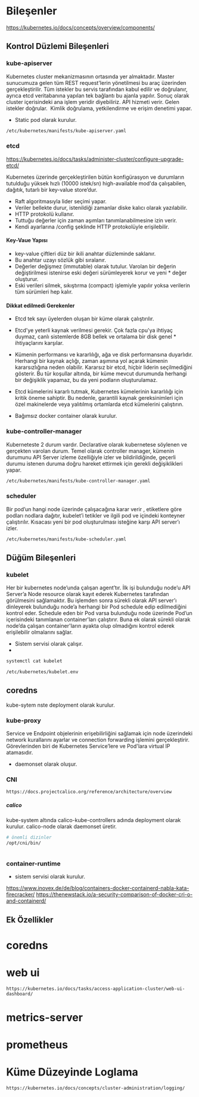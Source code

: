 # Bileşenler

https://kubernetes.io/docs/concepts/overview/components/


## Kontrol Düzlemi Bileşenleri

### kube-apiserver

Kubernetes cluster mekanizmasının ortasında yer almaktadır. Master sunucumuza gelen tüm REST request'lerin yönetilmesi bu araç üzerinden gerçekleştirilir. Tüm istekler bu servis tarafından kabul edilir ve doğrulanır, ayrıca etcd veritabanına yapılan tek bağlantı bu ajanla yapılır. Sonuç olarak cluster içerisindeki ana işlem yeridir diyebiliriz. API hizmeti verir. Gelen istekler doğrular.  Kimlik doğrulama, yetkilendirme ve erişim denetimi yapar.

* Static pod olarak kurulur. 
  
```sh
/etc/kubernetes/manifests/kube-apiserver.yaml

```

### etcd

https://kubernetes.io/docs/tasks/administer-cluster/configure-upgrade-etcd/

Kubernetes üzerinde gerçekleştirilen bütün konfigürasyon ve durumların tutulduğu yüksek hızlı (10000 istek/sn) high-available mod'da çalışabilen, dağıtık, tutarlı bir key-value store’dur.

* Raft algoritmasıyla lider seçimi yapar.
* Veriler bellekte durur, istenildiği zamanlar diske kalıcı olarak yazılabilir.
* HTTP protokolü kullanır.
* Tuttuğu değerler için zaman aşımları tanımlanabilmesine izin verir.
* Kendi ayarlarına /config şeklinde HTTP protokolüyle erişilebilir.


#### Key-Vaue Yapısı

* key-value çiftleri düz bir ikili anahtar düzleminde saklanır.
* Bu anahtar uzayı sözlük gibi sıralanır.
* Değerler değişmez (immutable) olarak tutulur. Varolan bir değerin değiştirilmesi istenirse eski değeri sürümleyerek korur ve yeni * değer oluşturur. 
* Eski verileri silmek, sıkıştırma (compact) işlemiyle yapılır yoksa verilerin tüm sürümleri hep kalır.


#### Dikkat edilmedi Gerekenler


* Etcd tek sayı üyelerden oluşan bir küme olarak çalıştırılır.
* Etcd'ye yeterli kaynak verilmesi gerekir. Çok fazla cpu'ya ihtiyaç duymaz, canlı sistemlerde 8GB bellek ve ortalama bir disk genel * ihtiyaçlarını karşılar.
* Kümenin performansı ve kararlılığı, ağa ve disk performansına duyarlıdır. Herhangi bir kaynak açlığı, zaman aşımına yol açarak kümenin kararsızlığına neden olabilir. Kararsız bir etcd, hiçbir liderin seçilmediğini gösterir. Bu tür koşullar altında, bir küme mevcut durumunda herhangi bir değişiklik yapamaz, bu da yeni podların oluşturulamaz.
* Etcd kümelerini kararlı tutmak, Kubernetes kümelerinin kararlılığı için kritik öneme sahiptir. Bu nedenle, garantili kaynak gereksinimleri için özel makinelerde veya yalıtılmış ortamlarda etcd kümelerini çalıştırın.

* Bağımsız docker container olarak kurulur. 

### kube-controller-manager 
Kuberneteste 2 durum vardır. Declarative olarak kubernetese söylenen ve gerçekten varolan durum. Temel olarak controller manager, kümenin durumunu API Server izleme özelliğiyle izler ve bildirildiğinde, geçerli durumu istenen duruma doğru hareket ettirmek için gerekli değişiklikleri yapar.

```sh
/etc/kubernetes/manifests/kube-controller-manager.yaml
```

### scheduler

Bir pod’un hangi node üzerinde çalışacağına karar verir , etiketlere göre podları nodlara dağıtır, kubelet’i tetikler ve ilgili pod ve içindeki konteyner çalıştırılır. Kısacası yeni bir pod oluşturulması isteğine karşı API server’ı izler. 

```sh
/etc/kubernetes/manifests/kube-scheduler.yaml
```
## Düğüm Bileşenleri


### kubelet

Her bir kubernetes node’unda çalışan agent’tır. İlk işi bulunduğu node’u API Server’a Node resource olarak kayıt ederek Kubernetes tarafından görülmesini sağlamaktır. Bu işlemden sonra sürekli olarak API server’ı dinleyerek bulunduğu node’a herhangi bir Pod schedule edip edilmediğini kontrol eder. Schedule eden bir Pod varsa bulunduğu node üzerinde Pod’un içerisindeki tanımlanan container'ları çalıştırır. Buna ek olarak sürekli olarak node’da çalışan container'ların ayakta olup olmadığını kontrol ederek erişilebilir olmalarını sağlar.

* Sistem servisi olarak çalışır. 
* 
```sh
systemctl cat kubelet

/etc/kubernetes/kubelet.env

```

## coredns

kube-sytem nste deployment olarak kurulur.

### kube-proxy

Service ve Endpoint objelerinin erişebilirliğini sağlamak için node üzerindeki network kurallarını ayarlar ve connection forwarding işlemini gerçekleştirir. Görevlerinden biri de Kubernetes Service’lere ve Pod'lara virtual IP atamasıdır.

* daemonset olarak oluşur. 

### CNI 
    https://docs.projectcalico.org/reference/architecture/overview

##### calico

kube-system altında calico-kube-controllers adında deployment olarak kurulur. calico-node olarak daemonset üretir. 

```sh
# önemli dizinler
/opt/cni/bin/



```

### container-runtime

* sistem servisi olarak kurulur. 

https://www.inovex.de/de/blog/containers-docker-containerd-nabla-kata-firecracker/
https://thenewstack.io/a-security-comparison-of-docker-cri-o-and-containerd/

## Ek Özellikler

# coredns
# web ui
    https://kubernetes.io/docs/tasks/access-application-cluster/web-ui-dashboard/
# metrics-server

# prometheus

# Küme Düzeyinde Loglama 
    https://kubernetes.io/docs/concepts/cluster-administration/logging/

